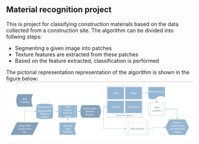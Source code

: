 ## Material recognition project

This is project for classifying construction materials based on the data collected from a construction site. The algorithm can be divided into follwing steps:
 * Segmenting a given image into patches
 * Texture features are extracted from these patches
 * Based on the feature extracted, classification is performed

The pictorial representation representation of the algorithm is shown in the figure below:
![flowchart](./docs/methodology.png)
